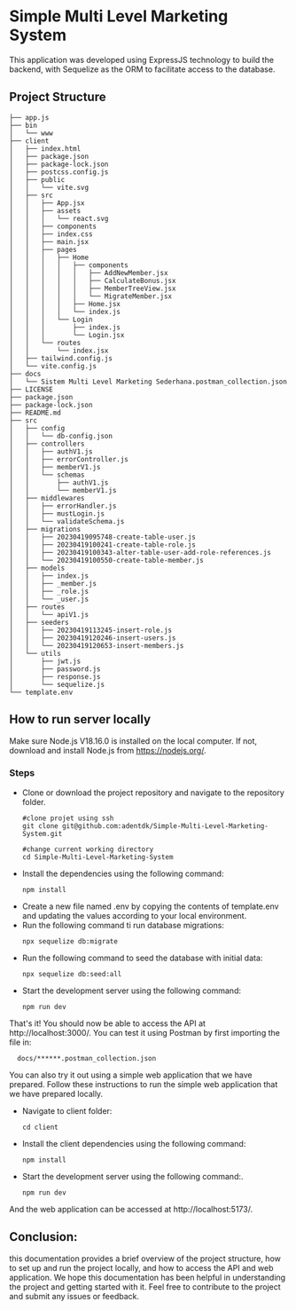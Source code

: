 # Simple Multi Level Marketing System
This application was developed using ExpressJS technology to build the backend, with Sequelize as the ORM to facilitate access to the database.
## Project Structure

```
├── app.js 
├── bin
│   └── www
├── client
│   ├── index.html
│   ├── package.json
│   ├── package-lock.json
│   ├── postcss.config.js
│   ├── public
│   │   └── vite.svg
│   ├── src
│   │   ├── App.jsx
│   │   ├── assets
│   │   │   └── react.svg
│   │   ├── components
│   │   ├── index.css
│   │   ├── main.jsx
│   │   ├── pages
│   │   │   ├── Home
│   │   │   │   ├── components
│   │   │   │   │   ├── AddNewMember.jsx
│   │   │   │   │   ├── CalculateBonus.jsx
│   │   │   │   │   ├── MemberTreeView.jsx
│   │   │   │   │   └── MigrateMember.jsx
│   │   │   │   ├── Home.jsx
│   │   │   │   └── index.js
│   │   │   └── Login
│   │   │       ├── index.js
│   │   │       └── Login.jsx
│   │   └── routes
│   │       └── index.jsx
│   ├── tailwind.config.js
│   └── vite.config.js
├── docs
│   └── Sistem Multi Level Marketing Sederhana.postman_collection.json
├── LICENSE
├── package.json
├── package-lock.json
├── README.md
├── src
│   ├── config
│   │   └── db-config.json
│   ├── controllers
│   │   ├── authV1.js
│   │   ├── errorController.js
│   │   ├── memberV1.js
│   │   └── schemas
│   │       ├── authV1.js
│   │       └── memberV1.js
│   ├── middlewares
│   │   ├── errorHandler.js
│   │   ├── mustLogin.js
│   │   └── validateSchema.js
│   ├── migrations
│   │   ├── 20230419095748-create-table-user.js
│   │   ├── 20230419100241-create-table-role.js
│   │   ├── 20230419100343-alter-table-user-add-role-references.js
│   │   └── 20230419100550-create-table-member.js
│   ├── models
│   │   ├── index.js
│   │   ├── _member.js
│   │   ├── _role.js
│   │   └── _user.js
│   ├── routes
│   │   └── apiV1.js
│   ├── seeders
│   │   ├── 20230419113245-insert-role.js
│   │   ├── 20230419120246-insert-users.js
│   │   └── 20230419120653-insert-members.js
│   └── utils
│       ├── jwt.js
│       ├── password.js
│       ├── response.js
│       └── sequelize.js
└── template.env
```

## How to run server locally
Make sure Node.js V18.16.0 is installed on the local computer. If not, download and install Node.js from https://nodejs.org/.
### Steps
- Clone or download the project repository and navigate to the repository folder.
  ```
  #clone projet using ssh
  git clone git@github.com:adentdk/Simple-Multi-Level-Marketing-System.git
  
  #change current working directory
  cd Simple-Multi-Level-Marketing-System
  ```
- Install the dependencies using the following command:
  ```
  npm install
  ```
- Create a new file named .env by copying the contents of template.env and updating the values according to your local environment.
- Run the following command ti run database migrations:
  ```
  npx sequelize db:migrate
  ```
- Run the following command to seed the database with initial data:
  ```
  npx sequelize db:seed:all
  ```
- Start the development server using the following command:
  ```
  npm run dev
  ```
That's it! You should now be able to access the API at http://localhost:3000/. You can test it using Postman by first importing the file in:
```
  docs/******.postman_collection.json
```
You can also try it out using a simple web application that we have prepared. Follow these instructions to run the simple web application that we have prepared locally.
- Navigate to client folder:
  ```
  cd client
  ```
- Install the client dependencies using the following command:
  ```
  npm install
  ```
- Start the development server using the following command:.
  ```
  npm run dev
  ```
  
And the web application can be accessed at http://localhost:5173/.
## Conclusion:
this documentation provides a brief overview of the project structure, how to set up and run the project locally, and how to access the API and web application. We hope this documentation has been helpful in understanding the project and getting started with it. Feel free to contribute to the project and submit any issues or feedback.

